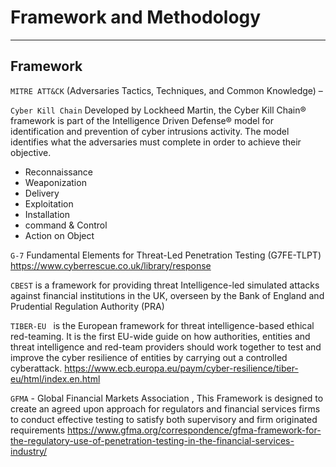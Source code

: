 # Framework and Methodology

***

## Framework

`MITRE ATT&CK` (Adversaries Tactics, Techniques, and Common Knowledge) –

`Cyber Kill Chain` Developed by Lockheed Martin, the Cyber Kill Chain® framework is part of the Intelligence Driven Defense® model for identification and prevention of cyber intrusions activity. The model identifies what the adversaries must complete in order to achieve their objective.

* Reconnaissance 
* Weaponization
* Delivery
* Exploitation
* Installation
* command & Control
* Action on Object

`G-7` Fundamental Elements for Threat-Led Penetration Testing (G7FE-TLPT)
https://www.cyberrescue.co.uk/library/response

`CBEST` is a framework for providing threat Intelligence-led simulated attacks against financial institutions in the UK, overseen by the Bank of England and Prudential Regulation Authority (PRA)

`TIBER-EU ` is the European framework for threat intelligence-based ethical red-teaming. It is the first EU-wide guide on how authorities, entities and threat intelligence and red-team providers should work together to test and improve the cyber resilience of entities by carrying out a controlled cyberattack.
https://www.ecb.europa.eu/paym/cyber-resilience/tiber-eu/html/index.en.html

`GFMA` - Global Financial Markets 
Association  , This Framework is designed to create an agreed upon approach for regulators and financial services firms to conduct effective testing to satisfy both supervisory and firm originated requirements
https://www.gfma.org/correspondence/gfma-framework-for-the-regulatory-use-of-penetration-testing-in-the-financial-services-industry/
